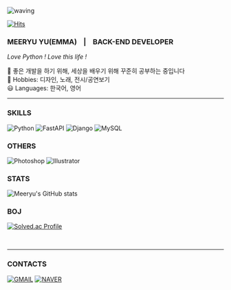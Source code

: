 ![waving](https://capsule-render.vercel.app/api?type=waving&height=200&text=EMMA♛&fontAlign=80&fontAlignY=40&color=gradient)

</i> [![Hits](https://hits.seeyoufarm.com/api/count/incr/badge.svg?url=https%3A%2F%2Fgithub.com%2Fmquat&count_bg=%23F9B948&title_bg=%233A6CE5&icon=&icon_color=%23E7E7E7&title=hits&edge_flat=false)](https://hits.seeyoufarm.com)
### MEERYU YU(EMMA) &nbsp;&nbsp; | &nbsp;&nbsp;    BACK-END DEVELOPER &nbsp; 

<i> Love Python ! Love this life !</i>

🌱 좋은 개발을 하기 위해, 세상을 배우기 위해 꾸준히 공부하는 중입니다 <br/>
🎈 Hobbies: 디자인, 노래, 전시/공연보기 <br/>
😃 Languages: 한국어, 영어

---

<!--
**mquat/mquat** is a ✨ _special_ ✨ repository because its `README.md` (this file) appears on your GitHub profile.

Here are some ideas to get you started:

- 🔭 I’m currently working on ...
- 🌱 I’m currently learning ...
- 👯 I’m looking to collaborate on ...
- 🤔 I’m looking for help with ...
- 💬 Ask me about ...
- 📫 How to reach me: ...
- 😄 Pronouns: ...
- ⚡ Fun fact: ...

-->


### SKILLS

![Python](https://img.shields.io/badge/Python-3776AB.svg?&style=for-the-badge&logo=Python&logoColor=white)
![FastAPI](https://img.shields.io/badge/FastApi-009688.svg?&style=for-the-badge&logo=FastAPI&logoColor=white)
![Django](https://img.shields.io/badge/Django-092E20.svg?&style=for-the-badge&logo=Django&logoColor=white)
![MySQL](https://img.shields.io/badge/MySQL-4479A1.svg?&style=for-the-badge&logo=MySQL&logoColor=white)
<!--![AWS](https://img.shields.io/badge/AWS-232F3E.svg?&style=for-the-badge&logo=AmazonAWS&logoColor=white)-->
<!--![Postman](https://img.shields.io/badge/Postman-FF6C37.svg?&style=for-the-badge&logo=Postman&logoColor=white)-->
<!--![HTML5](https://img.shields.io/badge/HTML5-E34F26.svg?&style=for-the-badge&logo=HTML5&logoColor=white)-->
<!--![CSS](https://img.shields.io/badge/CSS3-1572B6.svg?&style=for-the-badge&logo=CSS3&logoColor=white)-->

<!--![Git](https://img.shields.io/badge/Git-F05032.svg?&style=for-the-badge&logo=Git&logoColor=white)-->
<!--![GitHub](https://img.shields.io/badge/GitHub-181717.svg?&style=for-the-badge&logo=GitHub&logoColor=white)-->
<!--![Visual Studio Code](https://img.shields.io/badge/Visual&nbsp;Studio&nbsp;Code-007ACC.svg?&style=for-the-badge&logo=VisualStudioCode&logoColor=white)-->
<!--![Slack](https://img.shields.io/badge/Slack-4A154B.svg?&style=for-the-badge&logo=Slack&logoColor=white)-->
<!--![Notion](https://img.shields.io/badge/Notion-000000.svg?&style=for-the-badge&logo=Notion&logoColor=white)-->


### OTHERS
![Photoshop](https://img.shields.io/badge/Photoshop-31A8FF.svg?&style=for-the-badge&logo=AdobePhotoshop&logoColor=white)
![Illustrator](https://img.shields.io/badge/Illustrator-FF9A00.svg?&style=for-the-badge&logo=AdobeIllustrator&logoColor=white)
<!--![Excel](https://img.shields.io/badge/Excel-217346.svg?&style=for-the-badge&logo=MicrosoftExcel&logoColor=white)-->
<!--![PowerPoint](https://img.shields.io/badge/PowerPoint-B7472A.svg?&style=for-the-badge&logo=MicrosoftPowerPoint&logoColor=white)-->
<!--![Word](https://img.shields.io/badge/Word-2B579A.svg?&style=for-the-badge&logo=MicrosoftWord&logoColor=white)-->


### STATS 
![Meeryu's GitHub stats](https://github-readme-stats.vercel.app/api?username=mquat&theme=cobalt1&show_icons=true)

### BOJ 
[![Solved.ac Profile](http://mazassumnida.wtf/api/v2/generate_badge?boj=meeryuyu)](https://solved.ac/meeryuyu/)

<br/>


---

### CONTACTS
[![GMAIL](https://img.shields.io/badge/Gmail-EA4335.svg?&style=for-the-badge&logo=Gmail&logoColor=white&link=mailto:meeryuyu@gmail.com)](mailto:meeryuyu@gmail.com)
[![NAVER](https://img.shields.io/badge/Naver-03C75A.svg?&style=for-the-badge&logo=Naver&logoColor=white&link=mailto:meeryuyu@naver.com)](mailto:meeryuyu@naver.com)
